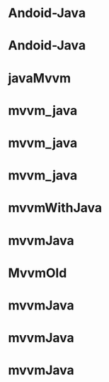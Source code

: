 # Andoid-Java
# Andoid-Java
# javaMvvm
# mvvm_java
# mvvm_java
# mvvm_java
# mvvmWithJava
# mvvmJava
# MvvmOld
# mvvmJava
# mvvmJava
# mvvmJava
